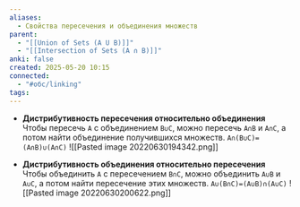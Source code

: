 ```yaml
---
aliases:
  - Свойства пересечения и объединения множеств
parent:
  - "[[Union of Sets (A U B)]]"
  - "[[Intersection of Sets (A ∩ B)]]"
anki: false
created: 2025-05-20 10:15
connected:
  - "#обс/linking"
tags:
---
```



- **Дистрибутивность пересечения относительно объединения** 
Чтобы пересечь `A` с объединением `B∪C`, можно пересечь `A∩B` и `A∩C`, а потом найти объединение получившихся множеств.
`A∩(B∪C)=(A∩B)∪(A∩C)`
![[Pasted image 20220630194342.png]]


- **Дистрибутивность объединения относительно пересечения**
Чтобы объединить `A` с пересечением `B∩C`, можно объединить `A∪B` и `A∪C`, а потом найти пересечение этих множеств.
`A∪(B∩C)=(A∪B)∩(A∪C)`
![[Pasted image 20220630200622.png]]

